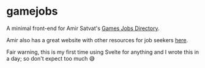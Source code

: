 # gamejobs

A minimal front-end for Amir Satvat's [Games Jobs Directory](https://www.dropbox.com/s/6icqqopmsp39ool/221119%20-%20Games%20Jobs.xlsx?dl=0).

Amir also has a great website with other resources for job seekers [here](https://amirsatvat.com/).

Fair warning, this is my first time using Svelte for anything and I wrote this in a day; so don't expect too much :sweat_smile:

